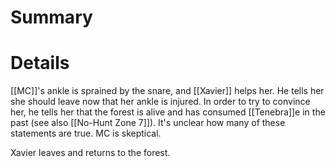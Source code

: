 # Summary

# Details

[[MC]]'s ankle is sprained by the snare, and [[Xavier]] helps her. He tells her she should leave now that her ankle is injured. In order to try to convince her, he tells her that the forest is alive and has consumed [[Tenebra]]e in the past (see also [[No-Hunt Zone 7]]). It's unclear how many of these statements are true. MC is skeptical.

Xavier leaves and returns to the forest.